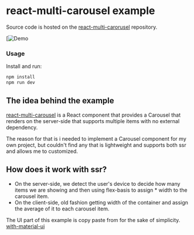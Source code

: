 # react-multi-carousel example

Source code is hosted on the [react-multi-carorusel](https://github.com/YIZHUANG/react-multi-carousel/tree/master/examples/ssr) repository.

[![Demo](https://react-multi-carousel.now.sh/)

### Usage

Install and run:

```bash
npm install
npm run dev
```

## The idea behind the example

[react-multi-carousel](https://www.npmjs.com/package/react-multi-carousel) is a React component that provides a Carousel that renders on the server-side that supports multiple items with no external dependency.

The reason for that is i needed to implement a Carousel component for my own project, but couldn't find any that is lightweight and supports both ssr and allows me to customized.

## How does it work with ssr?

- On the server-side, we detect the user's device to decide how many items we are showing and then using flex-basis to assign \* width to the carousel item.
- On the client-side, old fashion getting width of the container and assign the average of it to each carousel item.

The UI part of this example is copy paste from for the sake of simplicity. [with-material-ui](https://github.com/zeit/next.js/tree/canary/examples/with-material-ui)
